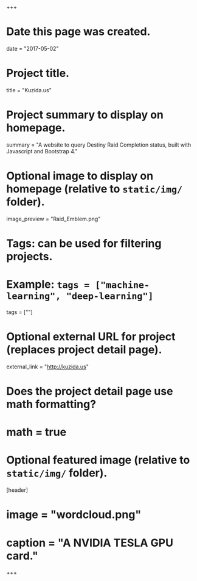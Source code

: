+++
# Date this page was created.
date = "2017-05-02"

# Project title.
title = "Kuzida.us"

# Project summary to display on homepage.
summary = "A website to query Destiny Raid Completion status, built with Javascript and Bootstrap 4."

# Optional image to display on homepage (relative to `static/img/` folder).
image_preview = "Raid_Emblem.png"

# Tags: can be used for filtering projects.
# Example: `tags = ["machine-learning", "deep-learning"]`
tags = [""]

# Optional external URL for project (replaces project detail page).
external_link = "http://kuzida.us"

# Does the project detail page use math formatting?
# math = true

# Optional featured image (relative to `static/img/` folder).
[header]
# image = "wordcloud.png"
# caption = "A NVIDIA TESLA GPU card."

+++





